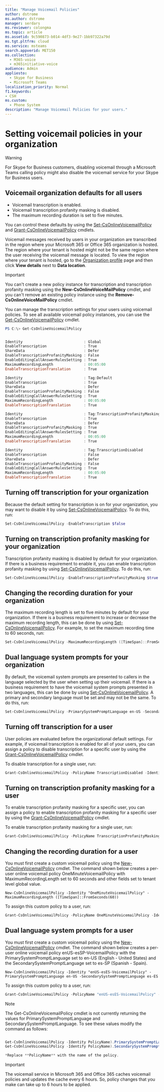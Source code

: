 ```yaml
---
title: "Manage Voicemail Policies"
author: dstrome
ms.author: dstrome
manager: serdars
ms.reviewer: colongma
ms.topic: article
ms.assetid: 9c590873-b014-4df3-9e27-1bb97322a79d
ms.tgt.pltfrm: cloud
ms.service: msteams
search.appverid: MET150
ms.collection: 
  - M365-voice
  - m365initiative-voice
audience: Admin
appliesto: 
  - Skype for Business
  - Microsoft Teams
localization_priority: Normal
f1.keywords:
- CSH
ms.custom: 
  - Phone System
description: "Manage Voicemail Policies for your users."
---
```


# Setting voicemail policies in your organization

> [!WARNING]
> For Skype for Business customers, disabling voicemail through a Microsoft Teams calling policy might also disable the voicemail service for your Skype for Business users.

## Voicemail organization defaults for all users
- Voicemail transcription is enabled.
- Voicemail transcription profanity masking is disabled.
- The maximum recording duration is set to five minutes.

You can control these defaults by using the [Set-CsOnlineVoicemailPolicy](/powershell/module/skype/Set-CsOnlineVoicemailPolicy) and [Grant-CsOnlineVoicemailPolicy](/powershell/module/skype/Get-CsOnlineVoicemailPolicy) cmdlets.

Voicemail messages received by users in your organization are transcribed in the region where your Microsoft 365 or Office 365 organization is hosted. The region where your tenant is hosted might not be the same region where the user receiving the voicemail message is located. To view the region where your tenant is hosted, go to the [Organization profile](https://go.microsoft.com/fwlink/p/?linkid=2067339) page and then click **View details** next to **Data location**.

> [!IMPORTANT]
> You can't create a new policy instance for transcription and transcription profanity masking using the **New-CsOnlineVoiceMailPolicy** cmdlet, and you can't remove an existing policy instance using the **Remove-CsOnlineVoiceMailPolicy** cmdlet.

You can manage the transcription settings for your users using voicemail policies. To see all available voicemail policy instances, you can use the [Get-CsOnlineVoicemailPolicy](/powershell/module/skype/Get-CsOnlineVoicemailPolicy) cmdlet.

```PowerShell
PS C:\> Get-CsOnlineVoicemailPolicy


Identity                            : Global
EnableTranscription                 : True
ShareData                           : Defer
EnableTranscriptionProfanityMasking : False
EnableEditingCallAnswerRulesSetting : True
MaximumRecordingLength              : 00:05:00
EnableTranscriptionTranslation      : True

Identity                            : Tag:Default
EnableTranscription                 : True
ShareData                           : Defer
EnableTranscriptionProfanityMasking : False
EnableEditingCallAnswerRulesSetting : True
MaximumRecordingLength              : 00:05:00
EnableTranscriptionTranslation      : True

Identity                            : Tag:TranscriptionProfanityMaskingEnabled
EnableTranscription                 : True
ShareData                           : Defer
EnableTranscriptionProfanityMasking : True
EnableEditingCallAnswerRulesSetting : True
MaximumRecordingLength              : 00:05:00
EnableTranscriptionTranslation      : True

Identity                            : Tag:TranscriptionDisabled
EnableTranscription                 : False
ShareData                           : Defer
EnableTranscriptionProfanityMasking : False
EnableEditingCallAnswerRulesSetting : True
MaximumRecordingLength              : 00:05:00
EnableTranscriptionTranslation      : True
```
  
## Turning off transcription for your organization

Because the default setting for transcription is on for your organization, you may want to disable it by using [Set-CsOnlineVoicemailPolicy](/powershell/module/skype/Set-CsOnlineVoicemailPolicy). To do this, run:

```PowerShell
Set-CsOnlineVoicemailPolicy -EnableTranscription $false
```

## Turning on transcription profanity masking for your organization

Transcription profanity masking is disabled by default for your organization. If there is a business requirement to enable it, you can enable transcription profanity masking by using [Set-CsOnlineVoicemailPolicy](/powershell/module/skype/Set-CsOnlineVoicemailPolicy). To do this, run:

```PowerShell
Set-CsOnlineVoicemailPolicy -EnableTranscriptionProfanityMasking $true
```

## Changing the recording duration for your organization

The maximum recording length is set to five minutes by default for your organization. If there is a business requirement to increase or decrease the maximum recording length, this can be done by using [Set-CsOnlineVoicemailPolicy](/powershell/module/skype/Set-CsOnlineVoicemailPolicy). For example, to set the maximum recording time to 60 seconds,  run:

```PowerShell
Set-CsOnlineVoicemailPolicy -MaximumRecordingLength ([TimeSpan]::FromSeconds(60))
```

## Dual language system prompts for your organization

By default, the voicemail system prompts are presented to callers in the language selected by the user when setting up their voicemail. If there is a business requirement to have the voicemail system prompts presented in two languages, this can be done by using [Set-CsOnlineVoicemailPolicy](/powershell/module/skype/Set-CsOnlineVoicemailPolicy). A primary and secondary language must be set and may not be the same. To do this, run:

```PowerShell
Set-CsOnlineVoicemailPolicy -PrimarySystemPromptLanguage en-US -SecondarySystemPromptLanguage es-ES
```

## Turning off transcription for a user

User policies are evaluated before the organizational default settings. For example, if voicemail transcription is enabled for all of your users, you can assign a policy to disable transcription for a specific user by using the [Grant-CsOnlineVoicemailPolicy](/powershell/module/skype/Grant-CsOnlineVoicemailPolicy) cmdlet.

To disable transcription for a single user, run:

```PowerShell
Grant-CsOnlineVoicemailPolicy -PolicyName TranscriptionDisabled -Identity sip:amosmar@contoso.com
```

## Turning on transcription profanity masking for a user

To enable transcription profanity masking for a specific user, you can assign a policy to enable transcription profanity masking for a specific user by using the [Grant-CsOnlineVoicemailPolicy](/powershell/module/skype/Grant-CsOnlineVoicemailPolicy) cmdlet.

To enable transcription profanity masking for a single user, run:

```PowerShell
Grant-CsOnlineVoicemailPolicy -PolicyName TranscriptionProfanityMaskingEnabled -Identity sip:amosmar@contoso.com
```

## Changing the recording duration for a user

You must first create a custom voicemail policy using the [New-CsOnlineVoicemailPolicy](/powershell/module/skype/New-CsOnlineVoicemailPolicy) cmdlet. The command shown below creates a per-user online voicemail policy OneMinuteVoicemailPolicy with MaximumRecordingLength set to 60 seconds and other fields set to tenant level global value.

```
New-CsOnlineVoicemailPolicy -Identity "OneMinuteVoicemailPolicy" -MaximumRecordingLength ([TimeSpan]::FromSeconds(60))
```

To assign this custom policy to a user, run: 

```PowerShell
Grant-CsOnlineVoicemailPolicy -PolicyName OneMinuteVoicemailPolicy -Identity sip:amosmar@contoso.com
```

## Dual language system prompts for a user

You must first create a custom voicemail policy using the [New-CsOnlineVoicemailPolicy](/powershell/modeul/skype/New-CsOnlineVoicemailPolicy) cmdlet. The command shown below creates a per-user online voicemail policy enUS-esSP-VoicemailPolicy with the PrimarySystemPromptLanguage set to en-US (English - United States) and the SecondarySystemPromptLanguage set to es-SP (Spanish - Spain).

```
New-CsOnlineVoicemailPolicy -Identity "enUS-esES-VoicemailPolicy" -PrimarySystemPromptLanguage en-US -SecondarySystemPromptLanguage es-ES
```

To assign this custom policy to a user, run: 

```PowerShell
Grant-CsOnlineVoicemailPolicy -PolicyName "enUS-esES-VoicemailPolicy" -Identity sip:amosmar@contoso.com
```

> [!NOTE]
> The Get-CsOnlineVoicemailPolicy cmdlet is not currently returning the values for PrimarySystemPromptLanguage and SecondarySystemPromptLanguage. To see these values modify the command as follows:
> ```PowerShell
> 
> Get-CsOnlineVoicemailPolicy -Identity PolicyName).PrimarySystemPromptLanguage or
> Get-CsOnlineVoicemailPolicy -Identify PolicyName).SecondarySystemPromptLanguage 
>
> *Replace **PolicyName** with the name of the policy.


> [!IMPORTANT]
> The voicemail service in Microsoft 365 and Office 365 caches voicemail policies and updates the cache every 6 hours. So, policy changes that you make can take up to 6 hours to be applied.
